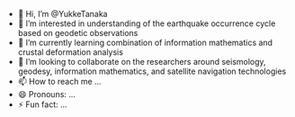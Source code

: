- 👋 Hi, I’m @YukkeTanaka
- 👀 I’m interested in understanding of the earthquake occurrence cycle based on geodetic observations 
- 🌱 I’m currently learning combination of information mathematics and crustal deformation analysis 
- 💞️ I’m looking to collaborate on the researchers around seismology, geodesy, information mathematics, and satellite navigation technologies
- 📫 How to reach me ...
- 😄 Pronouns: ...
- ⚡ Fun fact: ...

<!---
YukkeTanaka/YukkeTanaka is a ✨ special ✨ repository because its `README.md` (this file) appears on your GitHub profile.
You can click the Preview link to take a look at your changes.
--->
